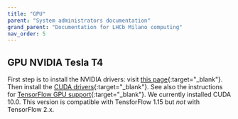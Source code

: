 ```yaml
---
title: "GPU"
parent: "System administrators documentation"
grand_parent: "Documentation for LHCb Milano computing"
nav_order: 5
---
```


## GPU NVIDIA Tesla T4

First step is to install the NVIDIA drivers: visit [this page](https://docs.nvidia.com/datacenter/tesla/tesla-installation-notes/index.html#unique_1068237798){:target="_blank"}.
Then install the [CUDA drivers](https://developer.nvidia.com/cuda-toolkit-archive){:target="_blank"}.
See also the instructions for [TensorFlow GPU support](https://www.tensorflow.org/install/gpu){:target="_blank"}.
We currently installed CUDA 10.0. This version is compatible with TensforFlow 1.15 but *not* with TensorFlow 2.x.
